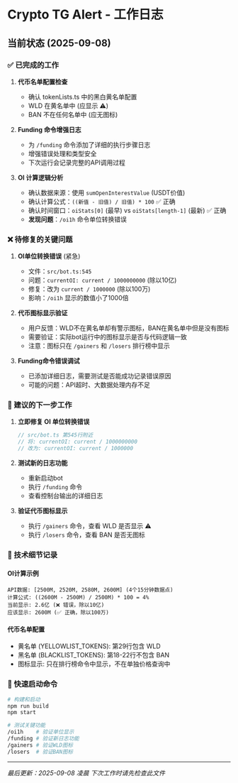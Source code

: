 # Crypto TG Alert - 工作日志

## 当前状态 (2025-09-08)

### ✅ 已完成的工作

1. **代币名单配置检查**
   - 确认 tokenLists.ts 中的黑白黄名单配置
   - WLD 在黄名单中 (应显示 ⚠️)
   - BAN 不在任何名单中 (应无图标)

2. **Funding 命令增强日志**
   - 为 `/funding` 命令添加了详细的执行步骤日志
   - 增强错误处理和类型安全
   - 下次运行会记录完整的API调用过程

3. **OI 计算逻辑分析**
   - 确认数据来源：使用 `sumOpenInterestValue` (USDT价值)
   - 确认计算公式：`((新值 - 旧值) / 旧值) * 100` ✅ 正确
   - 确认时间窗口：`oiStats[0]` (最早) vs `oiStats[length-1]` (最新) ✅ 正确
   - **发现问题**：`/oi1h` 命令单位转换错误

### ❌ 待修复的关键问题

1. **OI单位转换错误** (紧急)
   - 文件：`src/bot.ts:545`
   - 问题：`currentOI: current / 1000000000` (除以10亿)
   - 修复：改为 `current / 1000000` (除以100万)
   - 影响：`/oi1h` 显示的数值小了1000倍

2. **代币图标显示验证**
   - 用户反馈：WLD不在黄名单却有警示图标，BAN在黄名单中但是没有图标
   - 需要验证：实际bot运行中的图标显示是否与代码逻辑一致
   - 注意：图标只在 `/gainers` 和 `/losers` 排行榜中显示

3. **Funding命令错误调试**
   - 已添加详细日志，需要测试是否能成功记录错误原因
   - 可能的问题：API超时、大数据处理内存不足

### 🔧 建议的下一步工作

1. **立即修复 OI 单位转换错误**
   ```javascript
   // src/bot.ts 第545行附近
   // 将: currentOI: current / 1000000000
   // 改为: currentOI: current / 1000000
   ```

2. **测试新的日志功能**
   - 重新启动bot
   - 执行 `/funding` 命令
   - 查看控制台输出的详细日志

3. **验证代币图标显示**
   - 执行 `/gainers` 命令，查看 WLD 是否显示 ⚠️
   - 执行 `/losers` 命令，查看 BAN 是否无图标

### 📝 技术细节记录

#### OI计算示例
```
API数据: [2500M, 2520M, 2580M, 2600M] (4个15分钟数据点)
计算公式: ((2600M - 2500M) / 2500M) * 100 = 4%
当前显示: 2.6亿 (❌ 错误，除以10亿)  
应该显示: 2600M (✅ 正确，除以100万)
```

#### 代币名单配置
- 黄名单 (YELLOWLIST_TOKENS): 第29行包含 WLD
- 黑名单 (BLACKLIST_TOKENS): 第18-22行不包含 BAN
- 图标显示: 只在排行榜命令中显示，不在单独价格查询中

### 🚀 快速启动命令

```bash
# 构建和启动
npm run build
npm start

# 测试关键功能
/oi1h    # 验证单位显示
/funding # 验证新日志功能
/gainers # 验证WLD图标
/losers  # 验证BAN图标
```

---
*最后更新：2025-09-08 凌晨*
*下次工作时请先检查此文件*